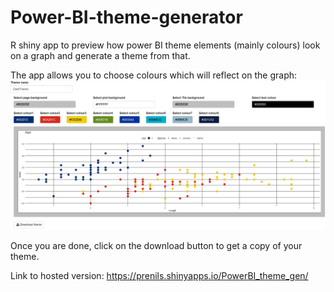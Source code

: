 # Power-BI-theme-generator
R shiny app to preview how power BI theme elements (mainly colours) look on a graph and generate a theme from that.

The app allows you to choose colours which will reflect on the graph:
![Interface](https://github.com/PrenilS/Power-BI-theme-generator/blob/master/Interface.PNG)

Once you are done, click on the download button to get a copy of your theme.

Link to hosted version: https://prenils.shinyapps.io/PowerBI_theme_gen/
